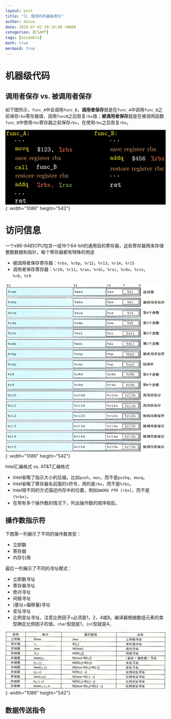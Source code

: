 ```yaml
---
layout: post
title: "三、程序的机器级表示"
author: dazuo
date: 2020-07-02 20:19:00 +0800
categories: [CSAPP]
tags: [assemble]
math: true
mermaid: true
---
```


# 机器级代码

## 调用者保存 vs. 被调用者保存

如下图所示，`func_A`中会调用`func_B`，**调用者保存**就是在`func_A`中调用`func_B`之前保存`rbx`寄存器值，调用`funcB`之后恢复`rbx`值；**被调用者保存**就是在被调用函数`func_B`中使用`rbx`寄存器之前保存`rbx`，在使用`rbx`之后恢复`rbx`。

![image-20220306213421564](../../img/csapp/caller-save-callee-save.png){: width="1086" height="542"}



# 访问信息

一个x86-64的CPU包含一组16个64-bit的通用目的寄存器，这些寄存器用来存储整数数据和指针。每个寄存器都有特殊的用途

- 被调用者保存寄存器：`%rbx`，`%rbp`，`%r12`，`%r13`，`%r14`，`%r15`
- 调用者保存寄存器：`%r10`，`%r11`，`%rax`，`%rdi`，`%rsi`，`%rdx`，`%rcx`，`%r8`，`%r9`

![image-20220306215211849](../../img/csapp/general-registers.png){: width="1086" height="542"}

Intel汇编格式 vs. AT&T汇编格式

- Intel省略了指示大小的后缀。比如`push`，`mov`，而不是`pushq`，`movq`。
- Intel省略了寄存器名前面的`%`符号，用的是`rbx`，而不是`%rbx`。
- Intel用不同的方式描述内存中的位置，例如`QWORD PTR [rbx]`，而不是`(%rbx)`。
- 在带有多个操作数的情况下，列出操作数的顺序相反。



## 操作数指示符

下图第一列展示了不同的操作数类型：

- 立即数
- 寄存器
- 内存引用

最后一列展示了不同的寻址模式：

- 立即数寻址
- 寄存器寻址
- 绝对寻址
- 间接寻址
- (基址+偏移量)寻址
- 变址寻址
- 比例变址寻址，注意比例因子`s`必须是1，2，4或8。编译器根据数组元素的类型确定比例因子的值。`char`型就是1，`int`型就是4。

![image-20220306220325350](../../img/csapp/operand-forms.png){: width="1086" height="542"}



## 数据传送指令


